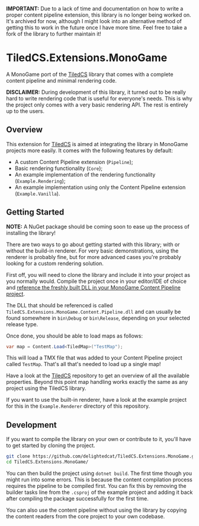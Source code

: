 **IMPORTANT:** Due to a lack of time and documentation on how to write a proper content
pipeline extension, this library is no longer being worked on. It's archived for now,
although I might look into an alternative method of getting this to work in the future
once I have more time. Feel free to take a fork of the library to further maintain it!

# TiledCS.Extensions.MonoGame

A MonoGame port of the [TiledCS](https://github.com/TheBoneJarmer/TiledCS) library that comes
with a complete content pipeline and minimal rendering code.

**DISCLAIMER:** During development of this library, it turned out to be really hard to write
rendering code that is useful for everyone's needs. This is why the project only comes with a very
basic rendering API. The rest is entirely up to the users.

## Overview

This extension for [TiledCS](https://github.com/TheBoneJarmer/TiledCS) is aimed at integrating the library
in MonoGame projects more easily. It comes with the following features by default:

- A custom Content Pipeline extension (`Pipeline`);
- Basic rendering functionality (`Core`);
- An example implementation of the rendering functionality (`Example.Rendering`);
- An example implementation using only the Content Pipeline extension (`Example.Vanilla`).

## Getting Started

**NOTE:** A NuGet package should be coming soon to ease up the process of installing the library!

There are two ways to go about getting started with this library; with or without the
build-in renderer. For very basic demonstrations, using the renderer is probably fine,
but for more advanced cases you're probably looking for a custom rendering solution.

First off, you will need to clone the library and include it into your project as you
normally would. Compile the project once in your editor/IDE of choice and
[reference the freshly built DLL in your MonoGame Content Pipeline project](https://www.monogameextended.net/docs/getting-started/installation#using-the-monogame-pipeline-gui).

The DLL that should be referenced is called `TiledCS.Extensions.MonoGame.Content.Pipeline.dll` and can usually be found somewhere in `bin\Debug` or `bin\Release`,
depending on your selected release type.

Once done, you should be able to load maps as follows:
```cs
var map = Content.Load<TiledMap>("TestMap");
```
This will load a TMX file that was added to your Content Pipeline project called `TestMap`. That's all that's needed to load up a single map!

Have a look at the [TiledCS](https://github.com/TheBoneJarmer/TiledCS) repository to
get an overview of all the available properties. Beyond this point map handling works
exactly the same as any project using the TiledCS library.

If you want to use the built-in renderer, have a look at the example project for
this in the `Example.Renderer` directory of this repository.

## Development

If you want to compile the library on your own or contribute to it, you'll have to get started by
cloning the project.

```sh
git clone https://github.com/delightedcat/TiledCS.Extensions.MonoGame.git
cd TiledCS.Extensions.MonoGame/
```

You can then build the project using `dotnet build`. The first time though you might run into some errors.
This is because the content compilation process requires the pipeline to be compiled first. You can fix this by removing the builder tasks line from the `.csproj` of the example project and adding it back after compiling the package successfully for the first time.

You can also use the content pipeline without using the library by copying the content readers from the core project to your own codebase.
